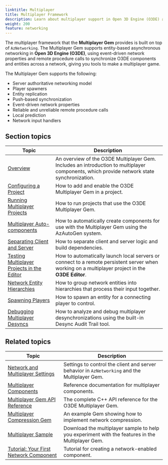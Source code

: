 ```yaml
---
linktitle: Multiplayer
title: Multiplayer Framework
description: Learn about multiplayer support in Open 3D Engine (O3DE) and how to use the multiplayer framework that the Multiplayer Gem provides.
weight: 200
feature: networking
---
```


The multiplayer framework that the **Multiplayer Gem** provides is built on top of `AzNetworking`. The Multiplayer Gem supports entity-based asynchronous networking in **Open 3D Engine (O3DE)**, using event-driven network properties and remote procedure calls to synchronize O3DE components and entities across a network, giving you tools to make a multiplayer game.

The Multiplayer Gem supports the following:

* Server authoritative networking model
* Player spawners
* Entity replication
* Push-based synchronization
* Event-driven network properties
* Reliable and unreliable remote procedure calls
* Local prediction
* Network input handlers

## Section topics

| Topic | Description |
|---|---|
| [Overview](overview) | An overview of the O3DE Multiplayer Gem. Includes an introduction to multiplayer components, which provide network state synchronization. |
| [Configuring a Project](configuration) | How to add and enable the O3DE Multiplayer Gem in a project. |
| [Running Multiplayer Projects](running) | How to run projects that use the O3DE Multiplayer Gem. |
| [Multiplayer Auto-components](autocomponents) | How to automatically create components for use with the Multiplayer Gem using the AzAutoGen system. |
| [Separating Client and Server](code_separation) | How to separate client and server logic and build dependencies.
| [Testing Multiplayer Projects in the Editor](test-in-editor) | How to automatically launch local servers or connect to a remote persistent server when working on a multiplayer project in the **O3DE Editor**. |
| [Network Entity Hierarchies](hierarchy) | How to group network entities into hierarchies that process their input together. |
| [Spawning Players](spawning) | How to spawn an entity for a connecting player to control. |
| [Debugging Multiplayer Desyncs](debug-desync) | How to analyze and debug multiplayer desynchronizations using the built-in Desync Audit Trail tool. |

## Related topics

| Topic | Description |
|---|---|
| [Network and Multiplayer Settings](../settings) | Settings to control the client and server behavior in `AzNetworking` and the Multiplayer Gem. |
| [Multiplayer Components](/docs/user-guide/components/reference/#multiplayer) | Reference documentation for multiplayer components. |
| [Multiplayer Gem API Reference](/docs/api/gems/multiplayer/annotated.html) | The complete C++ API reference for the O3DE Multiplayer Gem. |
| [Multiplayer Compression Gem](/docs/user-guide/gems/reference/multiplayer/multiplayer-compression) | An example Gem showing how to implement network compression. |
| [Multiplayer Sample](https://github.com/o3de/o3de-multiplayersample#readme) | Download the multiplayer sample to help you experiment with the features in the Multiplayer Gem. |
| [Tutorial: Your First Network Component](/docs/learning-guide/tutorials/multiplayer/first-multiplayer-component/) | Tutorial for creating a network-enabled component. |
